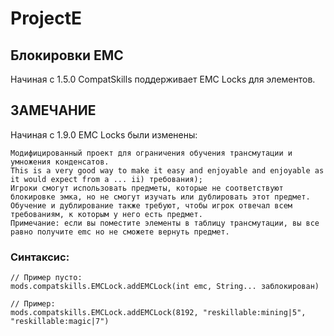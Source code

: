 # ProjectE

## Блокировки EMC

Начиная с 1.5.0 CompatSkills поддерживает EMC Locks для элементов.

## ЗАМЕЧАНИЕ

Начиная с 1.9.0 EMC Locks были изменены:

    Модифицированный проект для ограничения обучения трансмутации и умножения конденсатов.
    This is a very good way to make it easy and enjoyable and enjoyable as it would expect from a ... ii) требования);
    Игроки смогут использовать предметы, которые не соответствуют блокировке эмка, но не смогут изучать или дублировать этот предмет. Обучение и дублирование также требуют, чтобы игрок отвечал всем требованиям, к которым у него есть предмет.
    Примечание: если вы поместите элементы в таблицу трансмутации, вы все равно получите emc но не сможете вернуть предмет.
    

### Синтаксис:

    // Пример пусто:
    mods.compatskills.EMCLock.addEMCLock(int emc, String... заблокирован)
    
    // Пример:
    mods.compatskills.EMCLock.addEMCLock(8192, "reskillable:mining|5", "reskillable:magic|7")